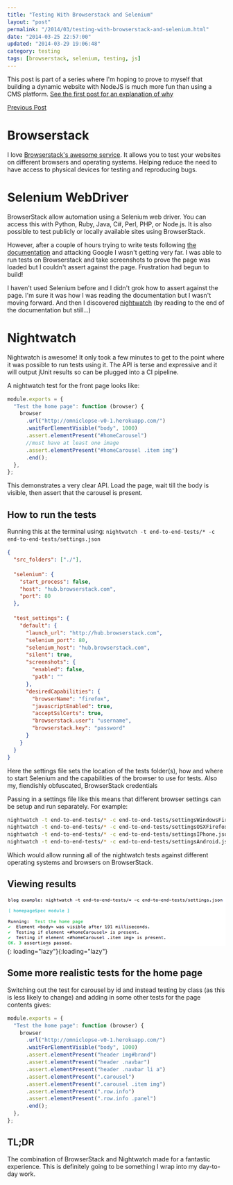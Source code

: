 ```yaml
---
title: "Testing With Browserstack and Selenium"
layout: "post"
permalink: "/2014/03/testing-with-browserstack-and-selenium.html"
date: "2014-03-25 22:57:00"
updated: "2014-03-29 19:06:48"
category: testing
tags: [browserstack, selenium, testing, js]
---
```


This post is part of a series where I'm hoping to prove to myself that building a dynamic website with NodeJS is much more fun than using a CMS platform. [See the first post for an explanation of why](/2014/02/websites-cms.html)

[Previous Post](/2014/03/website-cms-display-pages-part-2.html)

# Browserstack

I love [Browserstack's awesome service](http://www.browserstack.com/). It allows you to test your websites on different browsers and operating systems. Helping reduce the need to have access to physical devices for testing and reproducing bugs.

# Selenium WebDriver

BrowserStack allow automation using a Selenium web driver. You can access this with Python, Ruby, Java, C#, Perl, PHP, or Node.js. It is also possible to test publicly or locally available sites using BrowserStack.

<!--more-->

However, after a couple of hours trying to write tests following [the documentation](http://www.browserstack.com/automate/node) and attacking Google I wasn't getting very far. I was able to run tests on Browserstack and take screenshots to prove the page was loaded but I couldn't assert against the page. Frustration had begun to build!

I haven't used Selenium before and I didn't grok how to assert against the page. I'm sure it was how I was reading the documentation but I wasn't moving forward. And then I discovered [nightwatch](http://nightwatchjs.org/) (by reading to the end of the documentation but still...)

# Nightwatch

Nightwatch is awesome! It only took a few minutes to get to the point where it was possible to run tests using it. The API is terse and expressive and it will output jUnit results so can be plugged into a CI pipeline.

A nightwatch test for the front page looks like:

```js
module.exports = {
  "Test the home page": function (browser) {
    browser
      .url("http://omniclopse-v0-1.herokuapp.com/")
      .waitForElementVisible("body", 1000)
      .assert.elementPresent("#homeCarousel")
      //must have at least one image
      .assert.elementPresent("#homeCarousel .item img")
      .end();
  },
};
```

This demonstrates a very clear API. Load the page, wait till the body is visible, then assert that the carousel is present.

## How to run the tests

Running this at the terminal using:
`nightwatch -t end-to-end-tests/* -c end-to-end-tests/settings.json`

```json
{
  "src_folders": ["./"],

  "selenium": {
    "start_process": false,
    "host": "hub.browserstack.com",
    "port": 80
  },

  "test_settings": {
    "default": {
      "launch_url": "http://hub.browserstack.com",
      "selenium_port": 80,
      "selenium_host": "hub.browserstack.com",
      "silent": true,
      "screenshots": {
        "enabled": false,
        "path": ""
      },
      "desiredCapabilities": {
        "browserName": "firefox",
        "javascriptEnabled": true,
        "acceptSslCerts": true,
        "browserstack.user": "username",
        "browserstack.key": "password"
      }
    }
  }
}
```

Here the settings file sets the location of the tests folder(s), how and where to start Selenium and the capabilities of the browser to use for tests. Also my, fiendishly obfuscated, BrowserStack credentials

Passing in a settings file like this means that different browser settings can be setup and run separately. For example:

```bash
nightwatch -t end-to-end-tests/* -c end-to-end-tests/settingsWindowsFirefox.json
nightwatch -t end-to-end-tests/* -c end-to-end-tests/settingsOSXFirefox.json
nightwatch -t end-to-end-tests/* -c end-to-end-tests/settingsIPhone.json
nightwatch -t end-to-end-tests/* -c end-to-end-tests/settingsAndroid.json
```

Which would allow running all of the nightwatch tests against different operating systems and browsers on BrowserStack.

## Viewing results

![Results from the tests are displayed in the console](/images/run-nightwatch.png){: loading="lazy"}{:loading="lazy"}

## Some more realistic tests for the home page

Switching out the test for carousel by id and instead testing by class (as this is less likely to change) and adding in some other tests for the page contents gives:

```js
module.exports = {
  "Test the home page": function (browser) {
    browser
      .url("http://omniclopse-v0-1.herokuapp.com/")
      .waitForElementVisible("body", 1000)
      .assert.elementPresent("header img#brand")
      .assert.elementPresent("header .navbar")
      .assert.elementPresent("header .navbar li a")
      .assert.elementPresent(".carousel")
      .assert.elementPresent(".carousel .item img")
      .assert.elementPresent(".row.info")
      .assert.elementPresent(".row.info .panel")
      .end();
  },
};
```

## TL;DR

The combination of BrowserStack and Nightwatch made for a fantastic experience. This is definitely going to be something I wrap into my day-to-day work.
